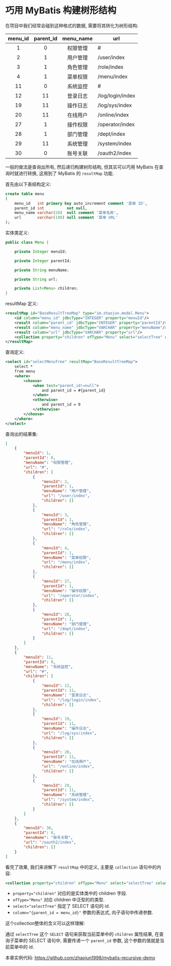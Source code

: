 # 巧用 MyBatis 构建树形结构

在项目中我们经常会碰到这种格式的数据, 需要将其转化为树形结构:

| menu_id | parent_id | menu_name |       url        |
| :-----: | :-------: | :-------: | ---------------- |
|    1    |     0     | 权限管理  | #                |
|    2    |     1     | 用户管理  | /user/index      |
|    3    |     1     | 角色管理  | /role/index      |
|    4    |     1     | 菜单权限  | /menu/index      |
|   11    |     0     | 系统监控  | #                |
|   12    |    11     | 登录日志  | /log/login/index |
|   19    |    11     | 操作日志  | /log/sys/index   |
|   20    |    11     | 在线用户  | /online/index    |
|   27    |     1     | 操作权限  | /operator/index  |
|   28    |     1     | 部门管理  | /dept/index      |
|   29    |    11     | 系统管理  | /system/index    |
|   30    |     0     | 账号关联  | /oauth2/index    |


一般的做法是查询出所有, 然后递归构建树形结构, 但其实可以巧用 MyBatis 在查询时就进行转换, 这用到了 MyBatis 的 `resultMap` 功能.

首先由以下表结构定义:

```sql
create table menu
(
    menu_id   int primary key auto_increment comment '菜单 ID',
    parent_id int          not null,
    menu_name varchar(20)  null comment '菜单名称',
    url       varchar(100) null comment '菜单 URL'
);
```

实体类定义:

```java
public class Menu {

    private Integer menuId;

    private Integer parentId;

    private String menuName;

    private String url;

    private List<Menu> children;
}

```


resultMap 定义:

```xml
<resultMap id="BaseResultTreeMap" type="im.zhaojun.model.Menu">
    <id column="menu_id" jdbcType="INTEGER" property="menuId"/>
    <result column="parent_id" jdbcType="INTEGER" property="parentId"/>
    <result column="menu_name" jdbcType="VARCHAR" property="menuName"/>
    <result column="url" jdbcType="VARCHAR" property="url"/>
    <collection property="children" ofType="Menu" select="selectTree" column="{parent_id = menu_id}"/>
</resultMap>
```

查询定义:
```xml
<select id="selectMenuTree" resultMap="BaseResultTreeMap">
    select *
    from menu
    <where>
        <choose>
            <when test="parent_id!=null">
                and parent_id = #{parent_id}
            </when>
            <otherwise>
                and parent_id = 0
            </otherwise>
        </choose>
    </where>
</select>
```

查询出的结果集:

```json
[
    {
        "menuId": 1,
        "parentId": 0,
        "menuName": "权限管理",
        "url": "#",
        "children": [
            {
                "menuId": 2,
                "parentId": 1,
                "menuName": "用户管理",
                "url": "/user/index",
                "children": []
            },
            {
                "menuId": 3,
                "parentId": 1,
                "menuName": "角色管理",
                "url": "/role/index",
                "children": []
            },
            {
                "menuId": 4,
                "parentId": 1,
                "menuName": "菜单权限",
                "url": "/menu/index",
                "children": []
            },
            {
                "menuId": 27,
                "parentId": 1,
                "menuName": "操作权限",
                "url": "/operator/index",
                "children": []
            },
            {
                "menuId": 28,
                "parentId": 1,
                "menuName": "部门管理",
                "url": "/dept/index",
                "children": []
            }
        ]
    },
    {
        "menuId": 11,
        "parentId": 0,
        "menuName": "系统监控",
        "url": "#",
        "children": [
            {
                "menuId": 12,
                "parentId": 11,
                "menuName": "登录日志",
                "url": "/log/login/index",
                "children": []
            },
            {
                "menuId": 19,
                "parentId": 11,
                "menuName": "操作日志",
                "url": "/log/sys/index",
                "children": []
            },
            {
                "menuId": 20,
                "parentId": 11,
                "menuName": "在线用户",
                "url": "/online/index",
                "children": []
            },
            {
                "menuId": 29,
                "parentId": 11,
                "menuName": "系统管理",
                "url": "/system/index",
                "children": []
            }
        ]
    },
    {
        "menuId": 30,
        "parentId": 0,
        "menuName": "账号关联",
        "url": "/oauth2/index",
        "children": []
    }
]
```

看完了效果, 我们来讲解下 `resultMap` 中的定义, 主要是 `collection` 语句中的内容:

```xml
<collection property="children" ofType="Menu" select="selectTree" column="{parent_id = menu_id}"/>
```

* `property="children"` 对应的是实体类中的 children 字段.
* `ofType="Menu"` 对应 children 中泛型的的类型.
* `select="selectTree"` 指定了 SELECT 语句的 id.
* `column="{parent_id = menu_id}"` 参数的表达式, 向子语句中传递参数.


这个collection整体的含义可以这样理解:

通过 `selectTree` 这个 `SELECT` 语句来获取当前菜单中的 `children` 属性结果, 在查询子菜单的 SELECT 语句中, 需要传递一个 `parent_id` 参数, 这个参数的值就是当前菜单中的 id.


本章实例代码: https://github.com/zhaojun1998/mybatis-recursive-demo